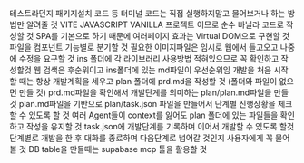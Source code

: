 테스트라던지 패키지설치 코드 등 터미널 코드는 직접 실행하지말고 물어보거나 하는 방법만 알려줄 것
VITE JAVASCRIPT VANILLA 프로젝트 이므로 순수 바닐라 코드로 작성할 것
SPA를 기본으로 하기 때문에 여러페이지 효과는 Virtual DOM으로 구현할 것
파일을 컴포넌트 기능별로 분기할 것
필요한 이미지파일은 임시로 웹에서 들고오고 나중에 수정을 요구할 것
ins 폴더에 각 라이브러리 사용방법 적혀있으므로 꼭 확인하고 작성할것 웹 검색은 후순위이고 ins폴더에 있는 md파일이 우선순위임
개발을 처음 시작할 때는 항상 개발계획을 세우고 plan 폴더에 prd.md을 작성할 것 (폴더와 파일이 없으면 만들 것)
prd.md파일을 확인해서 개발단계를 의미하는 plan/plan.md파일을 만들것
plan.md파일을 기반으로 plan/task.json 파일을 만들어서 단계별 진행상황을 체크할 수 있도록 할 것
여러 Agent들이 context를 잃어도 plan 폴더에 있는 파일들을 확인하고 작성을 유지할 것
task.json에 개발단계를 기록하며 이어서 개발할 수 있도록 할것
단계별로 개발을 한 후 대화를 종료하며 다음단계로 넘어갈 것인지 사용자에게 꼭 물어 볼 것
DB table을 만들때는 supabase mcp 툴을 활용할 것